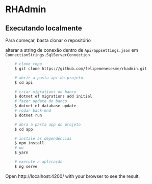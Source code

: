 # RHAdmin

## Executando localmente

Para começar, basta clonar o repositório

alterar a string de conexão dentro de `Api/appsettings.json` em `ConnectionStrings.SqlServerConnection`

```bash
    # clone repo
    $ git clone https://github.com/felipemenesesme/rhadmin.git

    # abrir a pasta api do projeto
    $ cd api

    # criar migrations do banco
    $ dotnet ef migrations add initial
    # fazer update do banco
    $ dotnet ef database update
    # rodar back-end
    $ dotnet run

    # abra a pasta app do projeto
    $ cd app

    # instale as dependências
    $ npm install
    # ou
    $ yarn

    # execute a aplicação
    $ ng serve
```

Open http://localhost:4200/ with your browser to see the result.
